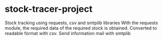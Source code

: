 # stock-tracer-project
 Stock tracking using requests, csv and smtplib libraries
With the requests module, the required data of the required stock is obtained. Converted to readable format with csv. Send information mail with smtplib
